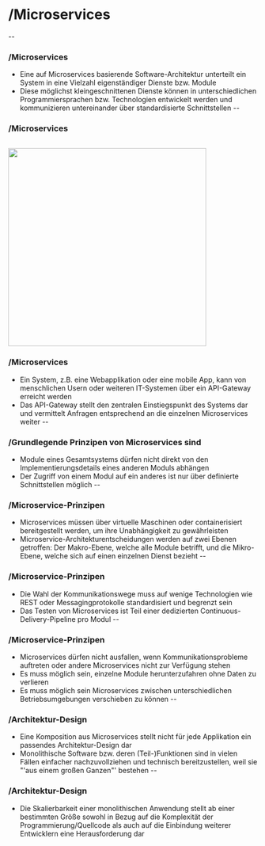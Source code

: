 # /Microservices
--
### /Microservices
* Eine auf Microservices basierende Software-Architektur unterteilt ein System in eine Vielzahl eigenständiger Dienste bzw. Module <!-- .element: class="fragment fade-up" -->
* Diese möglichst kleingeschnittenen Dienste können in unterschiedlichen Programmiersprachen bzw. Technologien entwickelt werden und kommunizieren untereinander über standardisierte Schnittstellen <!-- .element: class="fragment fade-up" -->
--
### /Microservices
[<img src="https://artifacts.tiab.labda.sva.de/images/devops/microservices.png" width="400"/>](https://www.metaltoad.com/sites/default/files/inline-images/22605665.jpg)
--
### /Microservices
* Ein System, z.B. eine Webapplikation oder eine mobile App, kann von menschlichen Usern oder weiteren IT-Systemen über ein API-Gateway erreicht werden <!-- .element: class="fragment fade-up" -->
* Das API-Gateway stellt den zentralen Einstiegspunkt des Systems dar und vermittelt Anfragen entsprechend an die einzelnen Microservices weiter <!-- .element: class="fragment fade-up" -->
--
### /Grundlegende Prinzipen von Microservices sind
* Module eines Gesamtsystems dürfen nicht direkt von den Implementierungsdetails eines anderen Moduls abhängen <!-- .element: class="fragment fade-up" -->
* Der Zugriff von einem Modul auf ein anderes ist nur über definierte Schnittstellen möglich <!-- .element: class="fragment fade-up" -->
--
### /Microservice-Prinzipen
* Microservices müssen über virtuelle Maschinen oder containerisiert bereitgestellt werden, um ihre Unabhängigkeit zu gewährleisten <!-- .element: class="fragment fade-up" -->
* Microservice-Architekturentscheidungen werden auf zwei Ebenen getroffen: Der Makro-Ebene, welche alle Module betrifft, und die Mikro-Ebene, welche sich auf einen einzelnen Dienst bezieht <!-- .element: class="fragment fade-up" -->
--
### /Microservice-Prinzipen
* Die Wahl der Kommunikationswege muss auf wenige Technologien wie REST oder Messagingprotokolle standardisiert und begrenzt sein <!-- .element: class="fragment fade-up" -->
* Das Testen von Microservices ist Teil einer dedizierten Continuous-Delivery-Pipeline pro Modul <!-- .element: class="fragment fade-up" -->
--
### /Microservice-Prinzipen
* Microservices dürfen nicht ausfallen, wenn Kommunikationsprobleme auftreten oder andere Microservices nicht zur Verfügung stehen <!-- .element: class="fragment fade-up" -->
* Es muss möglich sein, einzelne Module herunterzufahren ohne Daten zu verlieren <!-- .element: class="fragment fade-up" -->
* Es muss möglich sein Microservices zwischen unterschiedlichen Betriebsumgebungen verschieben zu können <!-- .element: class="fragment fade-up" -->
--
### /Architektur-Design
* Eine Komposition aus Microservices stellt nicht für jede Applikation ein passendes Architektur-Design dar <!-- .element: class="fragment fade-up" -->
* Monolithische Software bzw. deren (Teil-)Funktionen sind in vielen Fällen einfacher nachzuvollziehen und technisch bereitzustellen, weil sie "'aus einem großen Ganzen"' bestehen <!-- .element: class="fragment fade-up" -->
--
### /Architektur-Design
* Die Skalierbarkeit einer monolithischen Anwendung stellt ab einer bestimmten Größe sowohl in Bezug auf die Komplexität der Programmierung/Quellcode als auch auf die Einbindung weiterer Entwicklern eine Herausforderung dar <!-- .element: class="fragment fade-up" -->
